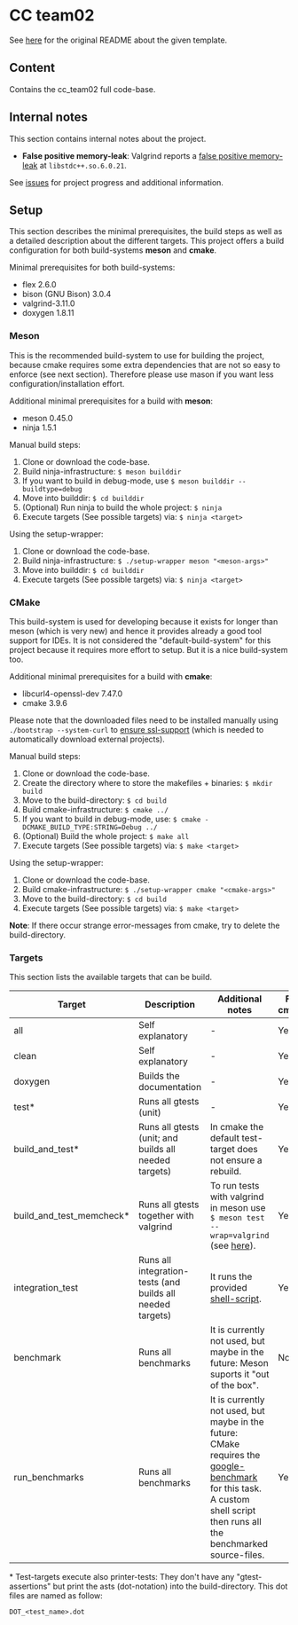 # CC team02

See [here](README_original.md) for the original README about the given template.

## Content

Contains the cc_team02 full code-base.


## Internal notes

This section contains internal notes about the project.

- **False positive memory-leak**: Valgrind reports a [false positive memory-leak](https://bugs.debian.org/cgi-bin/bugreport.cgi?bug=802778) at `libstdc++.so.6.0.21`.

See [issues](https://github.com/YusufIpek/CompilerConstruction/issues) for project progress and additional information.

## Setup

This section describes the minimal prerequisites, the build steps as well as a detailed description about the different targets. This project offers a build configuration for both build-systems **meson** and **cmake**.

Minimal prerequisites for both build-systems:

- flex 2.6.0
- bison (GNU Bison) 3.0.4
- valgrind-3.11.0
- doxygen 1.8.11

### Meson
  
This is the recommended build-system to use for building the project, because cmake requires some extra dependencies that are not so easy to enforce (see next section). Therefore please use mason if you want less configuration/installation effort.

Additional minimal prerequisites for a build with **meson**:

- meson 0.45.0
- ninja 1.5.1  

Manual build steps:

1. Clone or download the code-base.
2. Build ninja-infrastructure: `$ meson builddir`
3. If you want to build in debug-mode, use `$ meson builddir --buildtype=debug`
4. Move into builddir: `$ cd builddir`
5. (Optional) Run ninja to build the whole project: `$ ninja`
6. Execute targets (See possible targets) via: `$ ninja <target>`

Using the setup-wrapper:

1. Clone or download the code-base.
2. Build ninja-infrastructure: `$ ./setup-wrapper meson "<meson-args>"`
3. Move into builddir: `$ cd builddir`
4. Execute targets (See possible targets) via: `$ ninja <target>`

### CMake

This build-system is used for developing because it exists for longer than meson (which is very new) and hence it provides already a good tool support for IDEs. It is not considered the "default-build-system" for this project because it requires more effort to setup. But it is a nice build-system too.

Additional minimal prerequisites for a build with **cmake**:

- libcurl4-openssl-dev 7.47.0
- cmake 3.9.6

Please note that the downloaded files need to be installed manually using `./bootstrap --system-curl` to [ensure ssl-support](https://stackoverflow.com/questions/29816529/unsupported-protocol-while-download-tar-gz-package) (which is needed to automatically download external projects).

Manual build steps:

1. Clone or download the code-base.
2. Create the directory where to store the makefiles + binaries: `$ mkdir build`
3. Move to the build-directory: `$ cd build`
4. Build cmake-infrastructure: `$ cmake ../`
5. If you want to build in debug-mode, use: `$ cmake -DCMAKE_BUILD_TYPE:STRING=Debug ../`
6. (Optional) Build the whole project: `$ make all`
7. Execute targets (See possible targets) via: `$ make <target>`

Using the setup-wrapper:

1. Clone or download the code-base.
2. Build cmake-infrastructure: `$ ./setup-wrapper cmake "<cmake-args>"`
3. Move to the build-directory: `$ cd build`
4. Execute targets (See possible targets) via: `$ make <target>`

**Note**: If there occur strange error-messages from cmake, try to delete the build-directory.

### Targets

This section lists the available targets that can be build.

| Target        | Description	| Additional notes  | For cmake | For meson|
| ------------- |-------------	|------------------	|---------------|-------|
| all			| Self explanatory | -	| Yes | Yes |
| clean			| Self explanatory      |   -			|  Yes 	|   Yes |
| doxygen		| Builds the documentation      |    - 			|  Yes 	|    Yes |
| test\*			| Runs all gtests (unit)	| - | Yes |  Yes |
| build\_and\_test\* | Runs all gtests (unit; and builds all needed targets) | In cmake the default test-target does not ensure a rebuild. |  Yes  | No |
| build\_and\_test_memcheck\* | Runs all gtests together with valgrind | To run tests with valgrind in meson use `$ meson test --wrap=valgrind` (see [here](https://github.com/mesonbuild/meson/blob/master/docs/markdown/Unit-tests.md)). |  Yes  | No |
| integration\_test | Runs all integration-tests (and builds all needed targets) | It runs the provided [shell-script](https://github.com/W4RH4WK/mCc/blob/master/test/integration). | Yes  | Yes |
| benchmark		| Runs all benchmarks	| It is currently not used, but maybe in the future: Meson suports it "out of the box". | No | Yes |
| run\_benchmarks | Runs all benchmarks | It is currently not used, but maybe in the future: CMake requires the [google-benchmark](https://github.com/google/benchmark) for this task. A custom shell script then runs all the benchmarked source-files. | Yes  | No |

\* Test-targets execute also printer-tests: They don't have any "gtest-assertions" but print the asts (dot-notation) into the build-directory. This dot files are named as follow:


`DOT_<test_name>.dot`
